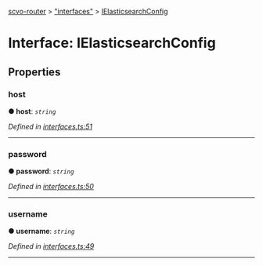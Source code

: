 [scvo-router](../README.md) > ["interfaces"](../modules/_interfaces_.md) > [IElasticsearchConfig](../interfaces/_interfaces_.ielasticsearchconfig.md)



# Interface: IElasticsearchConfig


## Properties
<a id="host"></a>

###  host

**●  host**:  *`string`* 

*Defined in [interfaces.ts:51](https://github.com/scvodigital/scvo-router/blob/2753b73/src/interfaces.ts#L51)*





___

<a id="password"></a>

###  password

**●  password**:  *`string`* 

*Defined in [interfaces.ts:50](https://github.com/scvodigital/scvo-router/blob/2753b73/src/interfaces.ts#L50)*





___

<a id="username"></a>

###  username

**●  username**:  *`string`* 

*Defined in [interfaces.ts:49](https://github.com/scvodigital/scvo-router/blob/2753b73/src/interfaces.ts#L49)*





___


